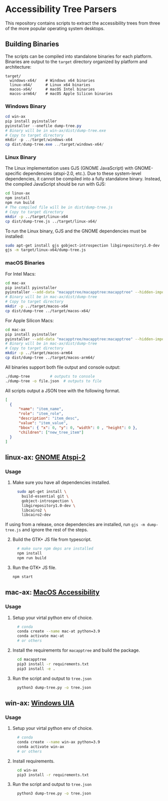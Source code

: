 # Accessibility Tree Parsers

This repository contains scripts to extract the accessibility trees from three of the more popular operating system desktops.

## Building Binaries

The scripts can be compiled into standalone binaries for each platform. Binaries are output to the `target` directory organized by platform and architecture:

```
target/
  windows-x64/    # Windows x64 binaries
  linux-x64/      # Linux x64 binaries
  macos-x64/      # macOS Intel binaries
  macos-arm64/    # macOS Apple Silicon binaries
```

### Windows Binary

```powershell
cd win-ax
pip install pyinstaller
pyinstaller --onefile dump-tree.py
# Binary will be in win-ax/dist/dump-tree.exe
# Copy to target directory
mkdir -p ../target/windows-x64
cp dist/dump-tree.exe ../target/windows-x64/
```

### Linux Binary

The Linux implementation uses GJS (GNOME JavaScript) with GNOME-specific dependencies (atspi-2.0, etc.). Due to these system-level dependencies, it cannot be compiled into a fully standalone binary. Instead, the compiled JavaScript should be run with GJS:

```bash
cd linux-ax
npm install
npm run build
# The compiled file will be in dist/dump-tree.js
# Copy to target directory
mkdir -p ../target/linux-x64
cp dist/dump-tree.js ../target/linux-x64/
```

To run the Linux binary, GJS and the GNOME dependencies must be installed:

```bash
sudo apt-get install gjs gobject-introspection libgirepository1.0-dev
gjs -m target/linux-x64/dump-tree.js
```

### macOS Binaries

For Intel Macs:

```bash
cd mac-ax
pip install pyinstaller
pyinstaller --add-data "macapptree/macapptree:macapptree" --hidden-import macapptree --onefile --target-arch x86_64 dump-tree.py
# Binary will be in mac-ax/dist/dump-tree
# Copy to target directory
mkdir -p ../target/macos-x64
cp dist/dump-tree ../target/macos-x64/
```

For Apple Silicon Macs:

```bash
cd mac-ax
pip install pyinstaller
pyinstaller --add-data "macapptree/macapptree:macapptree" --hidden-import macapptree --onefile --target-arch arm64 dump-tree.py
# Binary will be in mac-ax/dist/dump-tree
# Copy to target directory
mkdir -p ../target/macos-arm64
cp dist/dump-tree ../target/macos-arm64/
```

All binaries support both file output and console output:

```bash
./dump-tree         # outputs to console
./dump-tree -o file.json  # outputs to file
```

All scripts output a JSON tree with the following format.

```json
[
  {
      "name": "item_name",
      "role": "item_role",
      "description": "item_desc",
      "value": "item_value",
      "bbox": { "x": 0, "y": 0, "width": 0 , "height": 0 },
      "children": ["new_tree_item"]
  }
]
```

## linux-ax: [GNOME Atspi-2](https://docs.gtk.org/atspi2/)

### Usage

1. Make sure you have all dependencies installed.

    ```bash
      sudo apt-get install \
        build-essential git \
        gobject-introspection \
        libgirepository1.0-dev \
        libcairo2 \
        libcairo2-dev
    ```

If using from a release, once dependencies are installed, run `gjs -m dump-tree.js` and ignore the rest of the steps.

2. Build the GTK+ JS file from typescript.

    ```bash
      # make sure npm deps are installed
      npm install
      npm run build
    ```

3. Run the GTK+ JS file.

    ```bash
    npm start
    ```

## mac-ax:  [MacOS Accessibility](https://developer.apple.com/documentation/accessibility)

### Usage

1. Setup your virtal python env of choice.

    ```bash
      # conda
      conda create --name mac-at python=3.9
      conda activate mac-at
      # or others
    ```

2. Install the requirements for `macapptree` and build the package.

    ```bash
      cd macapptree
      pip3 install -r requirements.txt
      pip3 install -e .
    ```

3. Run the script and output to `tree.json`

    ```bash
      python3 dump-tree.py -o tree.json
    ```

## win-ax:  [Windows UIA](https://learn.microsoft.com/en-us/dotnet/framework/ui-automation/ui-automation-overview)

### Usage

1. Setup your virtal python env of choice.

    ```bash
      # conda
      conda create --name win-ax python=3.9
      conda activate win-ax
      # or others
    ```

2. Install requirements.

    ```bash
      cd win-ax
      pip3 install -r requirements.txt
    ```

3. Run the script and output to `tree.json`

    ```bash
      python3 dump-tree.py -o tree.json
    ```
